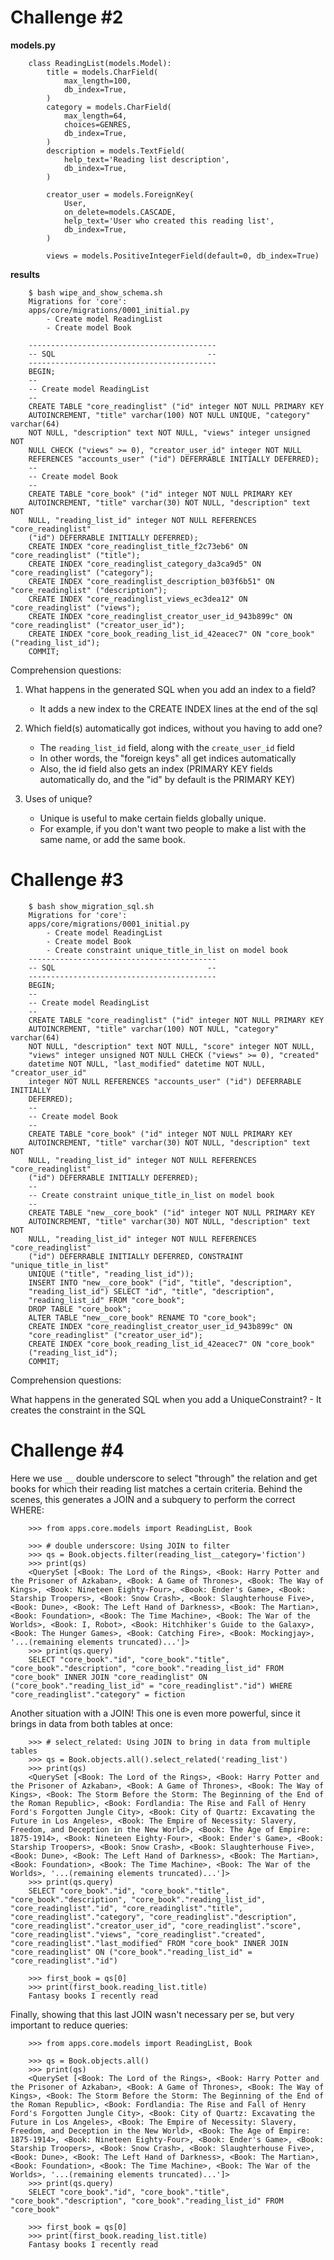 # Challenge #2

**models.py**


        class ReadingList(models.Model):
            title = models.CharField(
                max_length=100,
                db_index=True,
            )
            category = models.CharField(
                max_length=64,
                choices=GENRES,
                db_index=True,
            )
            description = models.TextField(
                help_text='Reading list description',
                db_index=True,
            )

            creator_user = models.ForeignKey(
                User,
                on_delete=models.CASCADE,
                help_text='User who created this reading list',
                db_index=True,
            )

            views = models.PositiveIntegerField(default=0, db_index=True)


**results**

        $ bash wipe_and_show_schema.sh
        Migrations for 'core':
        apps/core/migrations/0001_initial.py
            - Create model ReadingList
            - Create model Book

        ------------------------------------------
        -- SQL                                  --
        ------------------------------------------
        BEGIN;
        --
        -- Create model ReadingList
        --
        CREATE TABLE "core_readinglist" ("id" integer NOT NULL PRIMARY KEY
        AUTOINCREMENT, "title" varchar(100) NOT NULL UNIQUE, "category" varchar(64)
        NOT NULL, "description" text NOT NULL, "views" integer unsigned NOT
        NULL CHECK ("views" >= 0), "creator_user_id" integer NOT NULL
        REFERENCES "accounts_user" ("id") DEFERRABLE INITIALLY DEFERRED);
        --
        -- Create model Book
        --
        CREATE TABLE "core_book" ("id" integer NOT NULL PRIMARY KEY
        AUTOINCREMENT, "title" varchar(30) NOT NULL, "description" text NOT
        NULL, "reading_list_id" integer NOT NULL REFERENCES "core_readinglist"
        ("id") DEFERRABLE INITIALLY DEFERRED);
        CREATE INDEX "core_readinglist_title_f2c73eb6" ON "core_readinglist" ("title");
        CREATE INDEX "core_readinglist_category_da3ca9d5" ON "core_readinglist" ("category");
        CREATE INDEX "core_readinglist_description_b03f6b51" ON "core_readinglist" ("description");
        CREATE INDEX "core_readinglist_views_ec3dea12" ON "core_readinglist" ("views");
        CREATE INDEX "core_readinglist_creator_user_id_943b899c" ON "core_readinglist" ("creator_user_id");
        CREATE INDEX "core_book_reading_list_id_42eacec7" ON "core_book" ("reading_list_id");
        COMMIT;



Comprehension questions:

1. What happens in the generated SQL when you add an index to a field?
    - It adds a new index to the CREATE INDEX lines at the end of the sql

2. Which field(s) automatically got indices, without you having to add one?
    - The `reading_list_id` field, along with the `create_user_id` field
    - In other words, the "foreign keys" all get indices automatically
    - Also, the id field also gets an index (PRIMARY KEY fields automatically
      do, and the "id" by default is the PRIMARY KEY)
3. Uses of unique?
    - Unique is useful to make certain fields globally unique.
    - For example, if you don't want two people to make a list with the same
      name, or add the same book.



# Challenge #3




        $ bash show_migration_sql.sh 
        Migrations for 'core':
        apps/core/migrations/0001_initial.py
            - Create model ReadingList
            - Create model Book
            - Create constraint unique_title_in_list on model book
        ------------------------------------------
        -- SQL                                  --
        ------------------------------------------
        BEGIN;
        --
        -- Create model ReadingList
        --
        CREATE TABLE "core_readinglist" ("id" integer NOT NULL PRIMARY KEY
        AUTOINCREMENT, "title" varchar(100) NOT NULL, "category" varchar(64)
        NOT NULL, "description" text NOT NULL, "score" integer NOT NULL,
        "views" integer unsigned NOT NULL CHECK ("views" >= 0), "created"
        datetime NOT NULL, "last_modified" datetime NOT NULL, "creator_user_id"
        integer NOT NULL REFERENCES "accounts_user" ("id") DEFERRABLE INITIALLY
        DEFERRED);
        --
        -- Create model Book
        --
        CREATE TABLE "core_book" ("id" integer NOT NULL PRIMARY KEY
        AUTOINCREMENT, "title" varchar(30) NOT NULL, "description" text NOT
        NULL, "reading_list_id" integer NOT NULL REFERENCES "core_readinglist"
        ("id") DEFERRABLE INITIALLY DEFERRED);
        --
        -- Create constraint unique_title_in_list on model book
        --
        CREATE TABLE "new__core_book" ("id" integer NOT NULL PRIMARY KEY
        AUTOINCREMENT, "title" varchar(30) NOT NULL, "description" text NOT
        NULL, "reading_list_id" integer NOT NULL REFERENCES "core_readinglist"
        ("id") DEFERRABLE INITIALLY DEFERRED, CONSTRAINT "unique_title_in_list"
        UNIQUE ("title", "reading_list_id"));
        INSERT INTO "new__core_book" ("id", "title", "description",
        "reading_list_id") SELECT "id", "title", "description",
        "reading_list_id" FROM "core_book";
        DROP TABLE "core_book";
        ALTER TABLE "new__core_book" RENAME TO "core_book";
        CREATE INDEX "core_readinglist_creator_user_id_943b899c" ON
        "core_readinglist" ("creator_user_id");
        CREATE INDEX "core_book_reading_list_id_42eacec7" ON "core_book"
        ("reading_list_id");
        COMMIT;




Comprehension questions:

What happens in the generated SQL when you add a UniqueConstraint?
    - It creates the constraint in the SQL



# Challenge #4



Here we use `__` double underscore to select "through" the relation and get
books for which their reading list matches a certain criteria. Behind the
scenes, this generates a JOIN and a subquery to perform the correct WHERE:


        >>> from apps.core.models import ReadingList, Book

        >>> # double underscore: Using JOIN to filter
        >>> qs = Book.objects.filter(reading_list__category='fiction')
        >>> print(qs)
        <QuerySet [<Book: The Lord of the Rings>, <Book: Harry Potter and the Prisoner of Azkaban>, <Book: A Game of Thrones>, <Book: The Way of Kings>, <Book: Nineteen Eighty-Four>, <Book: Ender's Game>, <Book: Starship Troopers>, <Book: Snow Crash>, <Book: Slaughterhouse Five>, <Book: Dune>, <Book: The Left Hand of Darkness>, <Book: The Martian>, <Book: Foundation>, <Book: The Time Machine>, <Book: The War of the Worlds>, <Book: I, Robot>, <Book: Hitchhiker's Guide to the Galaxy>, <Book: The Hunger Games>, <Book: Catching Fire>, <Book: Mockingjay>, '...(remaining elements truncated)...']>
        >>> print(qs.query)
        SELECT "core_book"."id", "core_book"."title", "core_book"."description", "core_book"."reading_list_id" FROM "core_book" INNER JOIN "core_readinglist" ON ("core_book"."reading_list_id" = "core_readinglist"."id") WHERE "core_readinglist"."category" = fiction





Another situation with a JOIN! This one is even more powerful, since it brings
in data from both tables at once:


        >>> # select_related: Using JOIN to bring in data from multiple tables
        >>> qs = Book.objects.all().select_related('reading_list')
        >>> print(qs)
        <QuerySet [<Book: The Lord of the Rings>, <Book: Harry Potter and the Prisoner of Azkaban>, <Book: A Game of Thrones>, <Book: The Way of Kings>, <Book: The Storm Before the Storm: The Beginning of the End of the Roman Republic>, <Book: Fordlandia: The Rise and Fall of Henry Ford's Forgotten Jungle City>, <Book: City of Quartz: Excavating the Future in Los Angeles>, <Book: The Empire of Necessity: Slavery, Freedom, and Deception in the New World>, <Book: The Age of Empire: 1875-1914>, <Book: Nineteen Eighty-Four>, <Book: Ender's Game>, <Book: Starship Troopers>, <Book: Snow Crash>, <Book: Slaughterhouse Five>, <Book: Dune>, <Book: The Left Hand of Darkness>, <Book: The Martian>, <Book: Foundation>, <Book: The Time Machine>, <Book: The War of the Worlds>, '...(remaining elements truncated)...']>
        >>> print(qs.query)
        SELECT "core_book"."id", "core_book"."title", "core_book"."description", "core_book"."reading_list_id", "core_readinglist"."id", "core_readinglist"."title", "core_readinglist"."category", "core_readinglist"."description", "core_readinglist"."creator_user_id", "core_readinglist"."score", "core_readinglist"."views", "core_readinglist"."created", "core_readinglist"."last_modified" FROM "core_book" INNER JOIN "core_readinglist" ON ("core_book"."reading_list_id" = "core_readinglist"."id")

        >>> first_book = qs[0]
        >>> print(first_book.reading_list.title)
        Fantasy books I recently read



Finally, showing that this last JOIN wasn't necessary per se, but very
important to reduce queries:

        >>> from apps.core.models import ReadingList, Book

        >>> qs = Book.objects.all()
        >>> print(qs)
        <QuerySet [<Book: The Lord of the Rings>, <Book: Harry Potter and the Prisoner of Azkaban>, <Book: A Game of Thrones>, <Book: The Way of Kings>, <Book: The Storm Before the Storm: The Beginning of the End of the Roman Republic>, <Book: Fordlandia: The Rise and Fall of Henry Ford's Forgotten Jungle City>, <Book: City of Quartz: Excavating the Future in Los Angeles>, <Book: The Empire of Necessity: Slavery, Freedom, and Deception in the New World>, <Book: The Age of Empire: 1875-1914>, <Book: Nineteen Eighty-Four>, <Book: Ender's Game>, <Book: Starship Troopers>, <Book: Snow Crash>, <Book: Slaughterhouse Five>, <Book: Dune>, <Book: The Left Hand of Darkness>, <Book: The Martian>, <Book: Foundation>, <Book: The Time Machine>, <Book: The War of the Worlds>, '...(remaining elements truncated)...']>
        >>> print(qs.query)
        SELECT "core_book"."id", "core_book"."title", "core_book"."description", "core_book"."reading_list_id" FROM "core_book"

        >>> first_book = qs[0]
        >>> print(first_book.reading_list.title)
        Fantasy books I recently read

